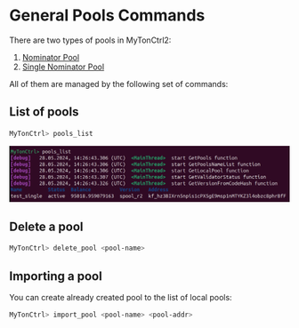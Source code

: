 # General Pools Commands

There are two types of pools in MyTonCtrl2:

1. [Nominator Pool](/docs/en/nominator-pool.md)
2. [Single Nominator Pool](/docs/en/single-nominator-pool.md)

All of them are managed by the following set of commands:

## List of pools

```bash
MyTonCtrl> pools_list
```

![](/docs/img/test-pools-list.png)

## Delete a pool

```bash
MyTonCtrl> delete_pool <pool-name>
```

## Importing a pool

You can create already created pool to the list of local pools:

```bash
MyTonCtrl> import_pool <pool-name> <pool-addr>
```
